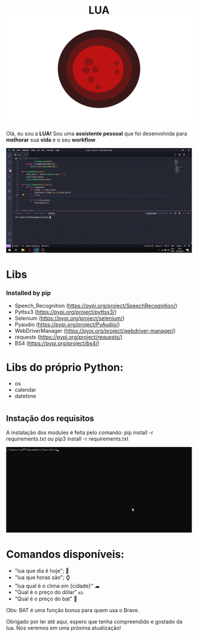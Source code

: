 #
<h1 align="center"> LUA

<center> <img src="./github/lua_ico.png" alt="LUA_BOT"> <center>

</h1>

<p align="center"> 

Olá, eu sou a <b>LUA!</b> Sou uma <b>assistente pessoal</b> que foi desenvolvida para <b>melhorar</b> sua <b>vida</b> e o seu <b> workflow</b>

</p>

<img src="./github/gif_lua.gif" alt="Clima">

<h1> Libs </h1> 

<h3> Installed by pip </h3>

- Speech_Recognition (https://pypi.org/project/SpeechRecognition/)
- Pyttsx3 (https://pypi.org/project/pyttsx3/)
- Selenium (https://pypi.org/project/selenium/)
- Pyaudio (https://pypi.org/project/PyAudio/)
- WebDriverManager (https://pypi.org/project/webdriver-manager/)
- requests (https://pypi.org/project/requests/)
- BS4 (https://pypi.org/project/bs4/)

#

<h1> Libs do próprio Python: </h1>

- os
- calendar
- datetime

#

<h2> Instação dos requisitos </h2>

<p> A instalação dos modules é feita pelo comando: pip install -r requirements.txt ou pip3 install -r requirements.txt </p>

<img src="./github/requirements.gif" alt="INSTALATION">

#

<h1> Comandos disponíveis: </h1>

- "lua que dia é hoje"; 📅
- "lua que horas são"; ⌚
- "lua qual é o clima em {cidade}" ☁
- "Qual é o preço do dólar" 💵
- "Qual é o preço do bat" 🦇

Obs: BAT é uma função bonus para quem usa o Brave.

<p> Obrigado por ler até aqui, espero que tenha compreendido e gostado da lua. Nos veremos em uma próxima atualização! </p>

